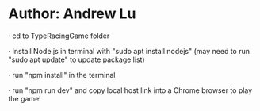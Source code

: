 # Author: Andrew Lu

· cd to TypeRacingGame folder

· Install Node.js in terminal with "sudo apt install nodejs" (may need to run "sudo apt update" to update package list)

· run "npm install" in the terminal

· run "npm run dev" and copy local host link into a Chrome browser to play the game!
